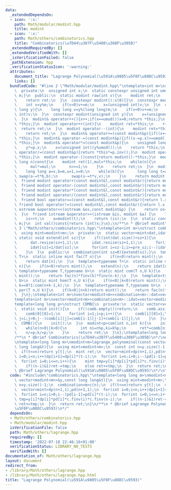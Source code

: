 ```yaml
---
data:
  _extendedDependsOn:
  - icon: ':x:'
    path: Math/modular/modint.hpp
    title: modint
  - icon: ':x:'
    path: Math/others/combinatorics.hpp
    title: "Combinatorics(\u7D44\u307F\u5408\u308F\u305B)"
  _extendedRequiredBy: []
  _extendedVerifiedWith: []
  _isVerificationFailed: false
  _pathExtension: hpp
  _verificationStatusIcon: ':warning:'
  attributes:
    document_title: "Lagrange Polynomial(\u591A\u9805\u5F0F\u88DC\u9593)"
    links: []
  bundledCode: "#line 2 \"Math/modular/modint.hpp\"\ntemplate<int m>\nstruct modint{\n\
    \  private:\n  unsigned int x;\n  static constexpr unsigned int umod(){return\
    \ m;}\n  public:\n  static modint raw(int v){\n    modint ret;\n    ret.x=v;\n\
    \    return ret;\n  }\n  constexpr modint():x(0){}\n  constexpr modint(int y){\n\
    \    int v=y%m;\n    if(v<0)v+=m;\n    x=(unsigned int)v;\n  }\n  constexpr modint(long\
    \ long y){\n    long long v=y%(long long)m;\n    if(v<0)v+=m;\n    x=(unsigned\
    \ int)v;\n  }\n  constexpr modint(unsigned int y){\n    x=(unsigned int)(y%umod());\n\
    \  }\n  modint& operator++(){x++;if(x==umod())x=0;return *this;}\n  modint& operator--(){if(x==0)x=umod();x--;return\
    \ *this;}\n  modint operator++(int){\n    modint ret=*this;\n    ++*this;\n  \
    \  return ret;\n  }\n  modint operator--(int){\n    modint ret=*this;\n    --*this;\n\
    \    return ret;\n  }\n  modint& operator+=(const modint&p){if((x+=p.x)>=umod())x-=umod();return\
    \ *this;}\n  modint& operator-=(const modint&p){if((x-=p.x)>=umod())x+=umod();return\
    \ *this;}\n  modint& operator*=(const modint&p){\n    unsigned long long y=x;\n\
    \    y*=p.x;\n    x=(unsigned int)(y%umod());\n    return *this;\n  }\n  modint&\
    \ operator/=(const modint&p){return *this*=p.inv();}\n  modint operator+()const{return\
    \ *this;}\n  modint operator-()const{return modint()-*this;}\n  modint pow(long\
    \ long n)const{\n    modint ret(1),mul=*this;\n    while(n){\n      if(n&1)ret*=mul;\n\
    \      mul*=mul;\n      n>>=1;\n    }\n    return ret;\n  }\n  modint inv()const{\n\
    \    long long a=x,b=m,u=1,v=0;\n    while(b){\n      long long t=a/b;\n     \
    \ swap(a-=t*b,b);\n      swap(u-=t*v,v);\n    }\n    return modint(u);\n  }\n\
    \  friend modint operator+(const modint&l,const modint&r){return modint(l)+=r;}\n\
    \  friend modint operator-(const modint&l,const modint&r){return modint(l)-=r;}\n\
    \  friend modint operator*(const modint&l,const modint&r){return modint(l)*=r;}\n\
    \  friend modint operator/(const modint&l,const modint&r){return modint(l)/=r;}\n\
    \  friend bool operator==(const modint&l,const modint&r){return l.x==r.x;}\n \
    \ friend bool operator!=(const modint&l,const modint&r){return l.x!=r.x;}\n  friend\
    \ ostream &operator<<(ostream &os,const modint&p) {\n    return os<<p.val();\n\
    \  }\n  friend istream &operator>>(istream &is, modint &a) {\n    long long t;\n\
    \    is>>t;\n    a=modint(t);\n    return (is);\n  }\n  static constexpr int get_mod(){return\
    \ m;}\n  int val()const{return (int)x;}\n};\n/**\n * @brief modint\n*/\n#line\
    \ 3 \"Math/others/combinatorics.hpp\"\ntemplate<int m>\nstruct combination{\n\
    \  using mint=modint<m>;\n  private:\n  static vector<mint>dat,idat;\n  inline\
    \ static void extend(int sz){\n    if((int)dat.size()<sz+1){\n      int pre_sz=max<int>(1,dat.size());\n\
    \      dat.resize(sz+1,1);\n      idat.resize(sz+1,1);\n      for(int i=pre_sz;i<=sz;i++)dat[i]=dat[i-1]*i;\n\
    \      idat[sz]=1/dat[sz];\n      for(int i=sz-1;i>=pre_sz;i--)idat[i]=idat[i+1]*(i+1);\n\
    \    }\n  }\n  public:\n  combination(int sz=0){extend(sz);}\n  template<typename\
    \ T>\n  static inline mint fac(T n){\n    if(n<0)return mint();\n    extend(n);\n\
    \    return dat[n];\n  }\n  template<typename T>\n  static inline mint finv(T\
    \ n){\n    if(n<0)return mint();\n    extend(n);\n    return idat[n];\n  }\n \
    \ template<typename T,typename U>\n  static mint com(T n,U k){\n    if(k<0||n<k)return\
    \ mint();\n    return fac(n)*finv(k)*finv(n-k);\n  }\n  template<typename T,typename\
    \ U>\n  static mint hom(T n,U k){\n    if(n<0||k<0)return mint();\n    return\
    \ k==0?1:com(n+k-1,k);\n  }\n  template<typename T,typename U>\n  static mint\
    \ per(T n,U k){\n    if(k<0||n<k)return mint();\n    return fac(n)*finv(n-k);\n\
    \  }\n};\ntemplate<int m>\nvector<modint<m>>combination<m>::dat=vector<modint<m>>();\n\
    template<int m>\nvector<modint<m>>combination<m>::idat=vector<modint<m>>();\n\
    template<long long p>\nstruct COMB{\n  private:\n  static vector<vector<modint<p>>>comb;\n\
    \  static void init(){\n    if(!comb.empty())return;\n    comb.assign(p,vector<modint<p>>(p));\n\
    \    comb[0][0]=1;\n    for(int i=1;i<p;i++){\n      comb[i][0]=1;\n      for(int\
    \ j=i;j>0;j--)comb[i][j]=comb[i-1][j-1]+comb[i-1][j];\n    }\n  }\n  public:\n\
    \  COMB(){\n    init();\n  }\n  modint<p>com(int n,int k){\n    init();\n    modint<p>ret=1;\n\
    \    while(n>0||k>0){\n      int ni=n%p,ki=k%p;\n      ret*=comb[ni][ki];\n  \
    \    n/=p;k/=p;\n    }\n    return ret;\n  }\n};\ntemplate<long long p>\nvector<vector<modint<p>>>COMB<p>::comb=vector<vector<modint<p>>>();\n\
    /**\n * @brief Combinatorics(\u7D44\u307F\u5408\u308F\u305B)\n*/\n#line 2 \"Math/others/lagrange.hpp\"\
    \ntemplate<long long m>\nmodint<m>lagrange_polynominal(const vector<modint<m>>&y,const\
    \ long long&t){\n  using mint=modint<m>;\n  const int n=y.size()-1;\n  combination<m>c(n);\n\
    \  if(t<=n)return y[t];\n  mint ret;\n  vector<mint>dp(n+1,1),pd(n+1,1);\n  for(int\
    \ i=0;i<n;i++)dp[i+1]=dp[i]*(t-i);\n  for(int i=n;i>0;i--)pd[i-1]=pd[i]*(t-i);\n\
    \  for(int i=0;i<=n;i++){\n    mint tmp=y[i]*dp[i]*pd[i]*c.finv(i)*c.finv(n-i);\n\
    \    if((n-i)&1)ret-=tmp;\n    else ret+=tmp;\n  }\n  return ret;\n}\n/**\n *\
    \ @brief Lagrange Polynomial(\u591A\u9805\u5F0F\u88DC\u9593)\n*/\n"
  code: "#include\"combinatorics.hpp\"\ntemplate<long long m>\nmodint<m>lagrange_polynominal(const\
    \ vector<modint<m>>&y,const long long&t){\n  using mint=modint<m>;\n  const int\
    \ n=y.size()-1;\n  combination<m>c(n);\n  if(t<=n)return y[t];\n  mint ret;\n\
    \  vector<mint>dp(n+1,1),pd(n+1,1);\n  for(int i=0;i<n;i++)dp[i+1]=dp[i]*(t-i);\n\
    \  for(int i=n;i>0;i--)pd[i-1]=pd[i]*(t-i);\n  for(int i=0;i<=n;i++){\n    mint\
    \ tmp=y[i]*dp[i]*pd[i]*c.finv(i)*c.finv(n-i);\n    if((n-i)&1)ret-=tmp;\n    else\
    \ ret+=tmp;\n  }\n  return ret;\n}\n/**\n * @brief Lagrange Polynomial(\u591A\u9805\
    \u5F0F\u88DC\u9593)\n*/"
  dependsOn:
  - Math/others/combinatorics.hpp
  - Math/modular/modint.hpp
  isVerificationFile: false
  path: Math/others/lagrange.hpp
  requiredBy: []
  timestamp: '2022-07-18 22:46:16+01:00'
  verificationStatus: LIBRARY_NO_TESTS
  verifiedWith: []
documentation_of: Math/others/lagrange.hpp
layout: document
redirect_from:
- /library/Math/others/lagrange.hpp
- /library/Math/others/lagrange.hpp.html
title: "Lagrange Polynomial(\u591A\u9805\u5F0F\u88DC\u9593)"
---
```

